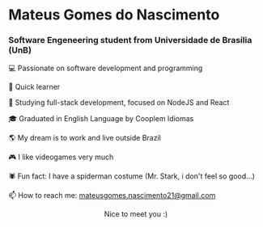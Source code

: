 # Mateus Gomes do Nascimento
### Software Engeneering student from Universidade de Brasília (UnB)

💻 Passionate on software development and programming

🧠 Quick learner

🎯 Studying full-stack development, focused on NodeJS and React

🎓 Graduated in English Language by Cooplem Idiomas

🌎 My dream is to work and live outside Brazil

🎮 I like videogames very much

🕷️ Fun fact: I have a spiderman costume (Mr. Stark, i don't feel so good...)

📫 How to reach me: mateusgomes.nascimento21@gmail.com

<p align="center">
    Nice to meet you :)
</p>

<!-- <p align="center">
    <img src="http://imgur.com/gallery/fXKmsiL" alt="Spiderman sending hi!" width=300px />
</p> -->